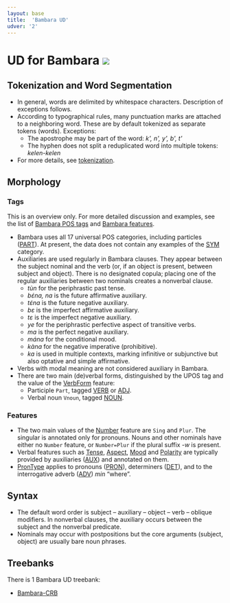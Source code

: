 ```yaml
---
layout: base
title:  'Bambara UD'
udver: '2'
---
```


# UD for Bambara <span class="flagspan"><img class="flag" src="../../flags/svg/ML.svg" /></span>

## Tokenization and Word Segmentation

* In general, words are delimited by whitespace characters. Description of exceptions follows.
* According to typographical rules, many punctuation marks are attached to a neighboring word. These are by default tokenized as separate tokens (words).
  Exceptions:
  * The apostrophe may be part of the word: _k', n', y', b', t'_
  * The hyphen does not split a reduplicated word into multiple tokens: _kelen-kelen_
* For more details, see [tokenization](tokenization.html).

## Morphology

### Tags

This is an overview only. For more detailed discussion and examples, see the list of [Bambara POS tags](pos/index.html)
and [Bambara features](feat/index.html).

* Bambara uses all 17 universal POS categories, including particles ([PART]()).
  At present, the data does not contain any examples of the [SYM]() category.
* Auxiliaries are used regularly in Bambara clauses. They appear between the subject nominal and the verb
  (or, if an object is present, between subject and object). There is no designated copula; placing one of
  the regular auxiliaries between two nominals creates a nonverbal clause.
  * _tùn_ for the periphrastic past tense.
  * _bɛ́na, na_ is the future affirmative auxiliary.
  * _tɛ́na_ is the future negative auxiliary.
  * _bɛ_ is the imperfect affirmative auxiliary.
  * _tɛ_ is the imperfect negative auxiliary.
  * _ye_ for the periphrastic perfective aspect of transitive verbs.
  * _ma_ is the perfect negative auxiliary.
  * _mána_ for the conditional mood.
  * _kàna_ for the negative imperative (prohibitive).
  * _ka_ is used in multiple contexts, marking infinitive or subjunctive but also optative and simple affirmative.
* Verbs with modal meaning are not considered auxiliary in Bambara.
* There are two main (de)verbal forms, distinguished by the UPOS tag and the value of the [VerbForm]() feature:
  * Participle `Part`, tagged [VERB]() or [ADJ]().
  * Verbal noun `Vnoun`, tagged [NOUN]().

### Features

* The two main values of the [Number]() feature are `Sing` and `Plur`. The singular is annotated only for pronouns.
  Nouns and other nominals have either no `Number` feature, or `Number=Plur` if the plural suffix _-w_ is present.
* Verbal features such as [Tense](), [Aspect](), [Mood]() and [Polarity]() are typically provided by auxiliaries
  ([AUX]()) and annotated on them.
* [PronType]() applies to pronouns ([PRON]()), determiners ([DET]()), and to the interrogative adverb ([ADV]()) _min_ “where”.

## Syntax

* The default word order is subject – auxiliary – object – verb – oblique modifiers.
  In nonverbal clauses, the auxiliary occurs between the subject and the nonverbal predicate.
* Nominals may occur with postpositions but the core arguments (subject, object) are usually bare noun phrases.

## Treebanks

There is 1 Bambara UD treebank:

  * [Bambara-CRB](../treebanks/bm_crb/index.html)

